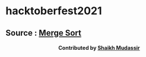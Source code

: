 # hacktoberfest2021

## Source : [Merge Sort](https://www.geeksforgeeks.org/merge-sort/)

<div align="center"><h4>Contributed by <a href="https://github.com/shaikhmudassir">Shaikh Mudassir</a></h4></div>
